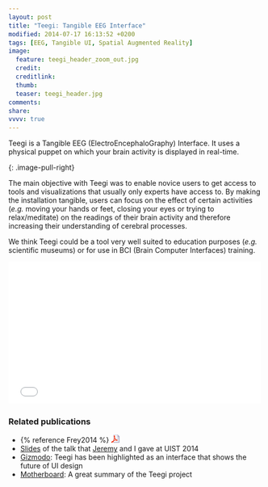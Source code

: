 ```yaml
---
layout: post
title: "Teegi: Tangible EEG Interface"
modified: 2014-07-17 16:13:52 +0200
tags: [EEG, Tangible UI, Spatial Augmented Reality]
image:
  feature: teegi_header_zoom_out.jpg
  credit: 
  creditlink: 
  thumb: 
  teaser: teegi_header.jpg
comments: 
share: 
vvvv: true
---
```


Teegi is a Tangible EEG (ElectroEncephaloGraphy) Interface. It uses a physical puppet on which your brain activity is displayed in real-time.

<script language="VVVV" src="../assets/patches/teegi.v4p"></script>
<div id="renderer"></div>
{: .image-pull-right}

The main objective with Teegi was to enable novice users to get access to tools and visualizations that usually only experts have access to. By making the installation tangible, users can focus on the effect of certain activities (*e.g.* moving your hands or feet, closing your eyes or trying to relax/meditate) on the readings of their brain activity and therefore increasing their understanding of cerebral processes.

We think Teegi could be a tool very well suited to education purposes (*e.g.* scientific museums) or for use in BCI (Brain Computer Interfaces) training.

<iframe src="//player.vimeo.com/video/104486980" width="500" height="281" frameborder="0" webkitallowfullscreen mozallowfullscreen allowfullscreen></iframe>

### Related publications
- {% reference Frey2014 %} <a href="/papers/Frey2014.pdf"><img src="/images/pdf.png"></a>
- [Slides](http://renaudgervais.github.io/UIST2014-teegi-presentation/) of the talk that [Jeremy](http://phd.jfrey.info/) and I gave at UIST 2014
- [Gizmodo](http://gizmodo.com/7-experimental-interfaces-that-show-the-future-of-ui-de-1642890943): Teegi has been highlighted as an interface that shows the future of UI design
- [Motherboard](http://motherboard.vice.com/read/brain-waves-doll): A great summary of the Teegi project